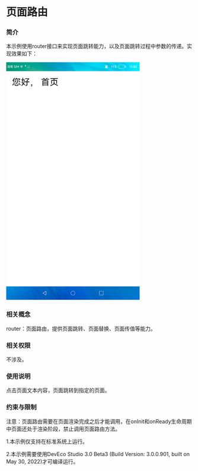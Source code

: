 # 页面路由

### 简介

本示例使用router接口来实现页面跳转能力，以及页面跳转过程中参数的传递。实现效果如下：

![](screenshots/device/homePage.png)

### 相关概念

router：页面路由，提供页面跳转、页面替换、页面传值等能力。

### 相关权限

不涉及。

### 使用说明

点击页面文本内容，页面跳转到指定的页面。

### 约束与限制

注意：页面路由需要在页面渲染完成之后才能调用，在onInit和onReady生命周期中页面还处于渲染阶段，禁止调用页面路由方法。

1.本示例仅支持在标准系统上运行。

2.本示例需要使用DevEco Studio 3.0 Beta3 (Build Version: 3.0.0.901, built on May 30, 2022)才可编译运行。